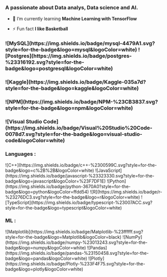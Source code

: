 <h1 Hi 👋, I'm Joël MAKILA MUNANGA</h1>
<h3 >A passionate about Data analys, Data science and AI.</h3>

- 🌱 I’m currently learning **Machine Learning with TensorFlow**

- ⚡ Fun fact **I like Basketball**


<p align="left">
</p>

<h3 align="left"Database :</h3>
![MySQL](https://img.shields.io/badge/mysql-4479A1.svg?style=for-the-badge&logo=mysql&logoColor=white)
![Postgres](https://img.shields.io/badge/postgres-%23316192.svg?style=for-the-badge&logo=postgresql&logoColor=white)

<h3 align="left" Dev/Forum :</h3>
![Kaggle](https://img.shields.io/badge/Kaggle-035a7d?style=for-the-badge&logo=kaggle&logoColor=white)

<h3 align="left" Framework :</h3>
![NPM](https://img.shields.io/badge/NPM-%23CB3837.svg?style=for-the-badge&logo=npm&logoColor=white)

<h3 align="left" IDE/Editor :</h3>
![Visual Studio Code](https://img.shields.io/badge/Visual%20Studio%20Code-0078d7.svg?style=for-the-badge&logo=visual-studio-code&logoColor=white)


<h3 align="left">Languages :</h3>
![C++](https://img.shields.io/badge/c++-%2300599C.svg?style=for-the-badge&logo=c%2B%2B&logoColor=white)
![JavaScript](https://img.shields.io/badge/javascript-%23323330.svg?style=for-the-badge&logo=javascript&logoColor=%23F7DF1E)
![Python](https://img.shields.io/badge/python-3670A0?style=for-the-badge&logo=python&logoColor=ffdd54)
![R](https://img.shields.io/badge/r-%23276DC3.svg?style=for-the-badge&logo=r&logoColor=white)
![TypeScript](https://img.shields.io/badge/typescript-%23007ACC.svg?style=for-the-badge&logo=typescript&logoColor=white)

<h3 align="left">ML :</h3>
![Matplotlib](https://img.shields.io/badge/Matplotlib-%23ffffff.svg?style=for-the-badge&logo=Matplotlib&logoColor=black)
![NumPy](https://img.shields.io/badge/numpy-%23013243.svg?style=for-the-badge&logo=numpy&logoColor=white)
![Pandas](https://img.shields.io/badge/pandas-%23150458.svg?style=for-the-badge&logo=pandas&logoColor=white)
![Plotly](https://img.shields.io/badge/Plotly-%233F4F75.svg?style=for-the-badge&logo=plotly&logoColor=white)





